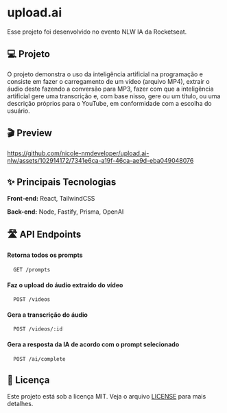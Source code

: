 
# upload.ai 

Esse projeto foi desenvolvido no evento NLW IA da Rocketseat.

## 💻 Projeto 

O projeto demonstra o uso da inteligência artificial na programação e consiste em fazer o carregamento de um vídeo (arquivo MP4), extrair o áudio deste fazendo a conversão para MP3, fazer com que a inteligência artificial gere uma transcrição e, com base nisso, gere ou um título, ou uma descrição próprios para o YouTube, em conformidade com a escolha do usuário.



## 🎬 Preview

https://github.com/nicole-nmdeveloper/upload.ai-nlw/assets/102914172/7341e6ca-a19f-46ca-ae9d-eba049048076



## ✨ Principais Tecnologias 

**Front-end:** React, TailwindCSS

**Back-end:** Node, Fastify, Prisma, OpenAI



## 🛣️ API Endpoints

#### Retorna todos os prompts

```http
  GET /prompts
```

#### Faz o upload do áudio extraído do vídeo

```http
  POST /videos
```

#### Gera a transcrição do áudio

```http
  POST /videos/:id
```

#### Gera a resposta da IA de acordo com o prompt selecionado

```http
  POST /ai/complete
```



## 📝 Licença 

Este projeto está sob a licença MIT. Veja o arquivo [LICENSE](LICENSE.txt) para mais detalhes.

